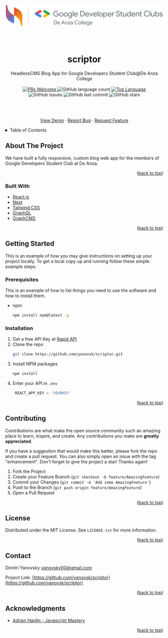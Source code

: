 <p align="center">
    <img width="500" src="./public/scriptor-gdsc.png">
</p>

<br/>
<br/>



<h1 align="center">scriptor</h1>

<div align="center"> HeadlessCMS Blog App for Google Developers Student Club@De Anza College</br></br>

<a href="https://github.com/yanovsk/scriptor/pulls">
    <img src="https://img.shields.io/badge/PRs-welcome-green.svg" alt="PRs Welcome" />
</a>
<img alt="GitHub language count" src="https://img.shields.io/github/languages/count/yanovsk/scriptor">
<a href="https://www.javascript.com/">
    <img src="https://img.shields.io/github/languages/top/yanovsk/scriptor" alt="Top Language" />
</a>
<img alt="GitHub issues" src="https://img.shields.io/github/issues/yanovsk/scriptor">
<img alt="GitHub last commit" src="https://img.shields.io/github/last-commit/yanovsk/scriptor">
<img alt="GitHub stars" src="https://img.shields.io/github/stars/yanovsk/scriptor?style=social">
<br />
<br />

<br />
<p align="center">
    <br />
    <a href="">View Demo</a>
    ·
    <a href="https://github.com/yanovsk/scriptor/issues">Report Bug</a>
    ·
    <a href="https://github.com/yanovsk/scriptor/issues">Request Feature</a>
  </p>
</div>

<!-- TABLE OF CONTENTS -->
<details>
  <summary>Table of Contents</summary>
  <ol>
    <li>
      <a href="#about-the-project">About The Project</a>
      <ul>
        <li><a href="#built-with">Built With</a></li>
      </ul>
    </li>
    <li>
      <a href="#getting-started">Getting Started</a>
      <ul>
        <li><a href="#prerequisites">Prerequisites</a></li>
        <li><a href="#installation">Installation</a></li>
      </ul>
    </li>
    <li><a href="#contributing">Contributing</a></li>
    <li><a href="#license">License</a></li>
    <li><a href="#contact">Contact</a></li>
    <li><a href="#acknowledgments">Acknowledgments</a></li>
  </ol>
</details>



<!-- ABOUT THE PROJECT -->
## About The Project

We have built a fully responsive, custom blog web app for the members of Google Developers Student Club at De Anza. 

<p align="right">(<a href="#top">back to top</a>)</p>



### Built With

* [React.js](https://reactjs.org/)
* [Next](https://nextjs.org/docs)
* [Tailwind CSS](https://tailwindcss.com/)
* [GraphQL](https://graphql.org/)
* [GraphCMS](https://graphcms.com/)

<p align="right">(<a href="#top">back to top</a>)</p>



<!-- GETTING STARTED -->
## Getting Started

This is an example of how you may give instructions on setting up your project locally.
To get a local copy up and running follow these simple example steps.

### Prerequisites

This is an example of how to list things you need to use the software and how to install them.
* npm
  ```sh
  npm install npm@latest -g
  ```

### Installation

1. Get a free API Key at [Rapid API](https://rapidapi.com/)
2. Clone the repo
   ```sh
   git clone https://github.com/yanovsk/scriptor.git
   ```
3. Install NPM packages
   ```sh
   npm install
   ```
4. Enter your API in `.env`
   ```js
    REACT_APP_KEY = 'YOURKEY'   
    ```

<p align="right">(<a href="#top">back to top</a>)</p>


<!-- CONTRIBUTING -->
## Contributing

Contributions are what make the open source community such an amazing place to learn, inspire, and create. Any contributions you make are **greatly appreciated**.

If you have a suggestion that would make this better, please fork the repo and create a pull request. You can also simply open an issue with the tag "enhancement".
Don't forget to give the project a star! Thanks again!

1. Fork the Project
2. Create your Feature Branch (`git checkout -b feature/AmazingFeature`)
3. Commit your Changes (`git commit -m 'Add some AmazingFeature'`)
4. Push to the Branch (`git push origin feature/AmazingFeature`)
5. Open a Pull Request

<p align="right">(<a href="#top">back to top</a>)</p>



<!-- LICENSE -->
## License

Distributed under the MIT License. See `LICENSE.txt` for more information.

<p align="right">(<a href="#top">back to top</a>)</p>



<!-- CONTACT -->
## Contact

Dimitri Yanovsky  yanovsky00@gmail.com

Project Link: [https://github.com/yanovsk/scriptor](https://github.com/yanovsk/scriptor)

<p align="right">(<a href="#top">back to top</a>)</p>



<!-- ACKNOWLEDGMENTS -->
## Acknowledgments

* [Adrian Hajdin - Javascript Mastery](https://github.com/adrianhajdin)

<p align="right">(<a href="#top">back to top</a>)</p>



<!-- MARKDOWN LINKS & IMAGES -->
<!-- https://www.markdownguide.org/basic-syntax/#reference-style-links -->
[contributors-shield]: https://img.shields.io/github/contributors/github_username/repo_name.svg?style=for-the-badge
[contributors-url]: https://github.com/github_username/repo_name/graphs/contributors
[forks-shield]: https://img.shields.io/github/forks/github_username/repo_name.svg?style=for-the-badge
[forks-url]: https://github.com/github_username/repo_name/network/members
[stars-shield]: https://img.shields.io/github/stars/github_username/repo_name.svg?style=for-the-badge
[stars-url]: https://github.com/github_username/repo_name/stargazers
[issues-shield]: https://img.shields.io/github/issues/github_username/repo_name.svg?style=for-the-badge
[issues-url]: https://github.com/github_username/repo_name/issues
[license-shield]: https://img.shields.io/github/license/github_username/repo_name.svg?style=for-the-badge
[license-url]: https://github.com/github_username/repo_name/blob/master/LICENSE.txt
[linkedin-shield]: https://img.shields.io/badge/-LinkedIn-black.svg?style=for-the-badge&logo=linkedin&colorB=555
[linkedin-url]: https://linkedin.com/in/linkedin_username
[product-screenshot]: images/screenshot.png
